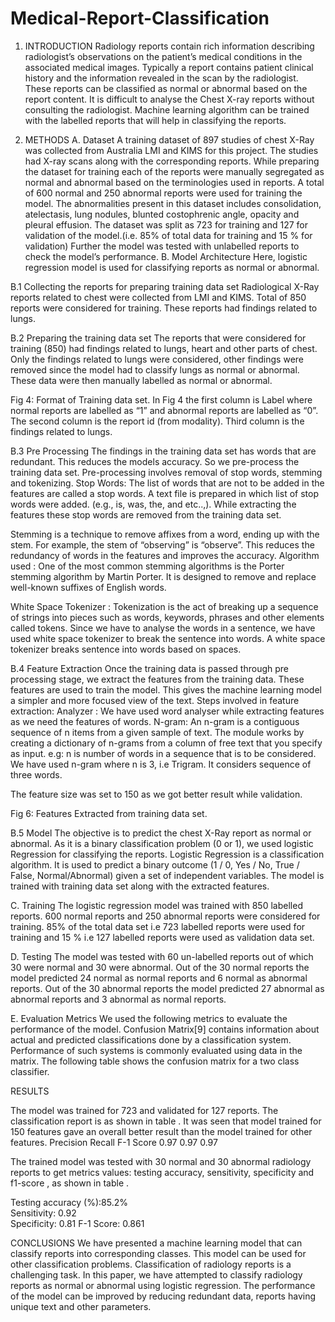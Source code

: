 # Medical-Report-Classification
1. INTRODUCTION
Radiology reports contain rich information describing radiologist’s observations on the patient’s medical conditions in the associated medical images. Typically a report contains patient clinical history and the information revealed in the scan by the radiologist.
These reports can be classified as normal or abnormal based on the report content. It is difficult to analyse the Chest X-ray reports without consulting the radiologist. Machine learning algorithm can be trained with the labelled reports that will help in classifying the reports.


2. METHODS
A. Dataset
A training dataset of 897 studies of chest X-Ray was collected from Australia LMI and KIMS for this project. The studies had X-ray scans along with the corresponding reports. While preparing the dataset for training each of the reports were manually segregated as normal and abnormal based on the terminologies used in reports. A total of 600 normal and 250 abnormal reports were used for training the model. The abnormalities present in this dataset includes consolidation, atelectasis, lung nodules, blunted costophrenic angle, opacity and pleural effusion. The dataset was split as 723 for training and 127 for validation of the model.(i.e. 85%  of total data for training and 15 % for validation) Further the model was tested with unlabelled reports to check the model’s performance.
B. Model Architecture
Here, logistic regression model is used for classifying reports as normal or abnormal.
 
B.1 Collecting the reports for preparing training data set
Radiological X-Ray reports related to chest were collected from LMI and KIMS. Total of 850 reports were considered for training. These reports had findings related to lungs.

B.2 Preparing the training data set
The reports that were considered for training (850) had findings related to lungs, heart and other parts of chest. Only the findings related to lungs were considered, other findings were removed since the model had to classify lungs as normal or abnormal. These data were then manually labelled as normal or abnormal.
 
Fig 4: Format of Training data set.
In Fig 4 the first column is Label where normal reports are labelled as “1” and abnormal reports are labelled as “0”. The second column is the report id (from modality). Third column is the findings related to lungs.

B.3  Pre Processing
The findings in the training data set has words that are redundant. This reduces the models accuracy. So we pre-process the training data set. Pre-processing involves removal of stop words, stemming and tokenizing.
	Stop Words: The list of words that are not to be added in the features are called a stop words. A text file is prepared in which list of stop words were added. (e.g., is, was, the, and etc..,). While extracting the features these stop words are removed from the training data set.

Stemming is a technique to remove affixes from a word, ending up with the stem. For example, the stem of “observing” is “observe”. This reduces the redundancy of words in the features and improves the accuracy.
Algorithm used : One of the most common stemming algorithms is the Porter stemming algorithm by Martin Porter. It is designed to remove and replace well-known suffixes of English words.

White Space Tokenizer : Tokenization is the act of breaking up a sequence of strings into pieces such as words, keywords, phrases and other elements called tokens. Since we have to analyse the words in a sentence, we have used white space tokenizer to break the sentence into words. A white space tokenizer breaks sentence into words based on spaces. 


B.4 Feature Extraction
Once the training data is passed through pre processing stage, we extract the features from the training data. These features are used to train the model. This gives the machine learning model a simpler and more focused view of the text. 
Steps involved in feature extraction:
Analyzer : We have used word analyser  while extracting features as we need the features of words. 
N-gram: An n-gram is a contiguous sequence of n items from a given sample of text. The module works by creating a dictionary of n-grams from a column of free text that you specify as input. 
e.g: n is number of words in a sequence that is to be considered.
We have used n-gram where n is 3, i.e Trigram. It considers sequence of three words.


The feature size was set to 150 as we got better result while validation.
 
Fig 6: Features Extracted from training data set.

B.5 Model 
The objective is to predict the chest X-Ray report as normal or abnormal. As it is a binary classification problem (0 or 1), we used logistic Regression  for classifying the reports. 
Logistic Regression is a classification algorithm. It is used to predict a binary outcome (1 / 0, Yes / No, True / False, Normal/Abnormal) given a set of independent variables. The model is trained with training data set along with the extracted features. 

C. Training
The logistic regression model was trained with 850 labelled reports. 600 normal reports and 250 abnormal reports were considered for training. 85% of the total data set i.e 723 labelled reports were used for  training and 15 % i.e 127 labelled reports were used as validation data set.

 D. Testing
  The model was tested with 60 un-labelled reports out of which 30 were normal and 30 were abnormal. 
	Out of the 30 normal reports the model predicted 24 normal as normal reports and 6 normal as abnormal reports. 
	Out of the 30 abnormal reports the model predicted 27 abnormal as abnormal reports and 3 abnormal as normal reports.
	
E. Evaluation Metrics
We used the following metrics to evaluate the performance of the model. 
Confusion Matrix[9] contains information about actual and predicted classifications done by a classification system. Performance of   such systems is commonly evaluated using data in the matrix. The following table shows the confusion matrix for a two class classifier.

RESULTS

The model was trained for 723  and validated for 127 reports. The classification report is  as shown in table . It was seen that model trained for 150 features gave an overall better result than the model trained for other features. 
Precision	Recall	F-1 Score
0.97 0.97 0.97

The trained model  was tested with 30 normal and 30 abnormal radiology reports to get metrics values: testing accuracy, sensitivity, specificity and f1-score , as shown in table . 


Testing accuracy (%):85.2%	
Sensitivity: 0.92	
Specificity: 0.81
F-1 Score: 	0.861
	

CONCLUSIONS
We have presented a machine learning model that can classify reports into corresponding classes. This model can be used for other classification problems. Classification of radiology reports is a challenging task. In this paper, we have attempted to classify radiology reports as normal or abnormal using logistic regression. The performance of the model can be improved by reducing redundant data, reports having unique text and  other  parameters.
      

